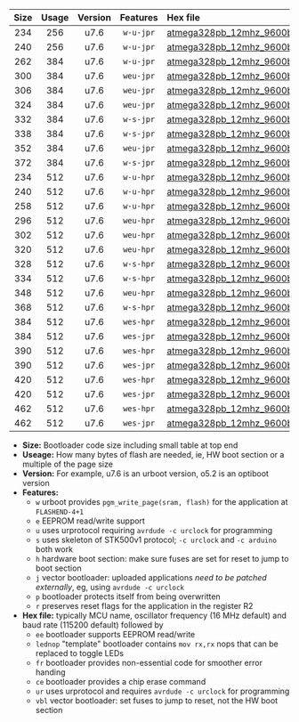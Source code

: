 |Size|Usage|Version|Features|Hex file|
|:-:|:-:|:-:|:-:|:--|
|234|256|u7.6|`w-u-jpr`|[atmega328pb_12mhz_9600bps_ur_vbl.hex](https://raw.githubusercontent.com/stefanrueger/urboot/main//atmega328pb_12mhz_9600bps_ur_vbl.hex)|
|240|256|u7.6|`w-u-jpr`|[atmega328pb_12mhz_9600bps_lednop_ur_vbl.hex](https://raw.githubusercontent.com/stefanrueger/urboot/main//atmega328pb_12mhz_9600bps_lednop_ur_vbl.hex)|
|262|384|u7.6|`w-u-jpr`|[atmega328pb_12mhz_9600bps_lednop_fr_ur_vbl.hex](https://raw.githubusercontent.com/stefanrueger/urboot/main//atmega328pb_12mhz_9600bps_lednop_fr_ur_vbl.hex)|
|300|384|u7.6|`weu-jpr`|[atmega328pb_12mhz_9600bps_ee_ur_vbl.hex](https://raw.githubusercontent.com/stefanrueger/urboot/main//atmega328pb_12mhz_9600bps_ee_ur_vbl.hex)|
|306|384|u7.6|`weu-jpr`|[atmega328pb_12mhz_9600bps_ee_lednop_ur_vbl.hex](https://raw.githubusercontent.com/stefanrueger/urboot/main//atmega328pb_12mhz_9600bps_ee_lednop_ur_vbl.hex)|
|324|384|u7.6|`weu-jpr`|[atmega328pb_12mhz_9600bps_ee_lednop_fr_ur_vbl.hex](https://raw.githubusercontent.com/stefanrueger/urboot/main//atmega328pb_12mhz_9600bps_ee_lednop_fr_ur_vbl.hex)|
|332|384|u7.6|`w-s-jpr`|[atmega328pb_12mhz_9600bps_vbl.hex](https://raw.githubusercontent.com/stefanrueger/urboot/main//atmega328pb_12mhz_9600bps_vbl.hex)|
|338|384|u7.6|`w-s-jpr`|[atmega328pb_12mhz_9600bps_lednop_vbl.hex](https://raw.githubusercontent.com/stefanrueger/urboot/main//atmega328pb_12mhz_9600bps_lednop_vbl.hex)|
|352|384|u7.6|`weu-jpr`|[atmega328pb_12mhz_9600bps_ee_lednop_fr_ce_ur_vbl.hex](https://raw.githubusercontent.com/stefanrueger/urboot/main//atmega328pb_12mhz_9600bps_ee_lednop_fr_ce_ur_vbl.hex)|
|372|384|u7.6|`w-s-jpr`|[atmega328pb_12mhz_9600bps_lednop_fr_vbl.hex](https://raw.githubusercontent.com/stefanrueger/urboot/main//atmega328pb_12mhz_9600bps_lednop_fr_vbl.hex)|
|234|512|u7.6|`w-u-hpr`|[atmega328pb_12mhz_9600bps_ur.hex](https://raw.githubusercontent.com/stefanrueger/urboot/main//atmega328pb_12mhz_9600bps_ur.hex)|
|240|512|u7.6|`w-u-hpr`|[atmega328pb_12mhz_9600bps_lednop_ur.hex](https://raw.githubusercontent.com/stefanrueger/urboot/main//atmega328pb_12mhz_9600bps_lednop_ur.hex)|
|258|512|u7.6|`w-u-hpr`|[atmega328pb_12mhz_9600bps_lednop_fr_ur.hex](https://raw.githubusercontent.com/stefanrueger/urboot/main//atmega328pb_12mhz_9600bps_lednop_fr_ur.hex)|
|296|512|u7.6|`weu-hpr`|[atmega328pb_12mhz_9600bps_ee_ur.hex](https://raw.githubusercontent.com/stefanrueger/urboot/main//atmega328pb_12mhz_9600bps_ee_ur.hex)|
|302|512|u7.6|`weu-hpr`|[atmega328pb_12mhz_9600bps_ee_lednop_ur.hex](https://raw.githubusercontent.com/stefanrueger/urboot/main//atmega328pb_12mhz_9600bps_ee_lednop_ur.hex)|
|320|512|u7.6|`weu-hpr`|[atmega328pb_12mhz_9600bps_ee_lednop_fr_ur.hex](https://raw.githubusercontent.com/stefanrueger/urboot/main//atmega328pb_12mhz_9600bps_ee_lednop_fr_ur.hex)|
|328|512|u7.6|`w-s-hpr`|[atmega328pb_12mhz_9600bps.hex](https://raw.githubusercontent.com/stefanrueger/urboot/main//atmega328pb_12mhz_9600bps.hex)|
|334|512|u7.6|`w-s-hpr`|[atmega328pb_12mhz_9600bps_lednop.hex](https://raw.githubusercontent.com/stefanrueger/urboot/main//atmega328pb_12mhz_9600bps_lednop.hex)|
|348|512|u7.6|`weu-hpr`|[atmega328pb_12mhz_9600bps_ee_lednop_fr_ce_ur.hex](https://raw.githubusercontent.com/stefanrueger/urboot/main//atmega328pb_12mhz_9600bps_ee_lednop_fr_ce_ur.hex)|
|368|512|u7.6|`w-s-hpr`|[atmega328pb_12mhz_9600bps_lednop_fr.hex](https://raw.githubusercontent.com/stefanrueger/urboot/main//atmega328pb_12mhz_9600bps_lednop_fr.hex)|
|384|512|u7.6|`wes-hpr`|[atmega328pb_12mhz_9600bps_ee.hex](https://raw.githubusercontent.com/stefanrueger/urboot/main//atmega328pb_12mhz_9600bps_ee.hex)|
|384|512|u7.6|`wes-jpr`|[atmega328pb_12mhz_9600bps_ee_vbl.hex](https://raw.githubusercontent.com/stefanrueger/urboot/main//atmega328pb_12mhz_9600bps_ee_vbl.hex)|
|390|512|u7.6|`wes-hpr`|[atmega328pb_12mhz_9600bps_ee_lednop.hex](https://raw.githubusercontent.com/stefanrueger/urboot/main//atmega328pb_12mhz_9600bps_ee_lednop.hex)|
|390|512|u7.6|`wes-jpr`|[atmega328pb_12mhz_9600bps_ee_lednop_vbl.hex](https://raw.githubusercontent.com/stefanrueger/urboot/main//atmega328pb_12mhz_9600bps_ee_lednop_vbl.hex)|
|420|512|u7.6|`wes-hpr`|[atmega328pb_12mhz_9600bps_ee_lednop_fr.hex](https://raw.githubusercontent.com/stefanrueger/urboot/main//atmega328pb_12mhz_9600bps_ee_lednop_fr.hex)|
|420|512|u7.6|`wes-jpr`|[atmega328pb_12mhz_9600bps_ee_lednop_fr_vbl.hex](https://raw.githubusercontent.com/stefanrueger/urboot/main//atmega328pb_12mhz_9600bps_ee_lednop_fr_vbl.hex)|
|462|512|u7.6|`wes-hpr`|[atmega328pb_12mhz_9600bps_ee_lednop_fr_ce.hex](https://raw.githubusercontent.com/stefanrueger/urboot/main//atmega328pb_12mhz_9600bps_ee_lednop_fr_ce.hex)|
|462|512|u7.6|`wes-jpr`|[atmega328pb_12mhz_9600bps_ee_lednop_fr_ce_vbl.hex](https://raw.githubusercontent.com/stefanrueger/urboot/main//atmega328pb_12mhz_9600bps_ee_lednop_fr_ce_vbl.hex)|

- **Size:** Bootloader code size including small table at top end
- **Useage:** How many bytes of flash are needed, ie, HW boot section or a multiple of the page size
- **Version:** For example, u7.6 is an urboot version, o5.2 is an optiboot version
- **Features:**
  + `w` urboot provides `pgm_write_page(sram, flash)` for the application at `FLASHEND-4+1`
  + `e` EEPROM read/write support
  + `u` uses urprotocol requiring `avrdude -c urclock` for programming
  + `s` uses skeleton of STK500v1 protocol; `-c urclock` and `-c arduino` both work
  + `h` hardware boot section: make sure fuses are set for reset to jump to boot section
  + `j` vector bootloader: uploaded applications *need to be patched externally*, eg, using `avrdude -c urclock`
  + `p` bootloader protects itself from being overwritten
  + `r` preserves reset flags for the application in the register R2
- **Hex file:** typically MCU name, oscillator frequency (16 MHz default) and baud rate (115200 default) followed by
  + `ee` bootloader supports EEPROM read/write
  + `lednop` "template" bootloader contains `mov rx,rx` nops that can be replaced to toggle LEDs
  + `fr` bootloader provides non-essential code for smoother error handing
  + `ce` bootloader provides a chip erase command
  + `ur` uses urprotocol and requires `avrdude -c urclock` for programming
  + `vbl` vector bootloader: set fuses to jump to reset, not the HW boot section

